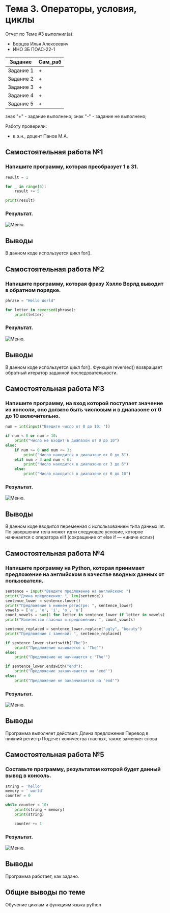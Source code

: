 # Тема 3. Операторы, условия, циклы
Отчет по Теме #3 выполнил(а):
- Борцов Илья Алексеевич
- ИНО ЗБ ПОАС-22-1

| Задание |  Сам_раб |
| ------ |  ------ |
| Задание 1 | + |
| Задание 2 | + |
| Задание 3 | + | 
| Задание 4 | + | 
| Задание 5 | + |


знак "+" - задание выполнено; знак "-" - задание не выполнено;

Работу проверили:
- к.э.н., доцент Панов М.А.

## Самостоятельная работа №1
### Напишите программу, которая преобразует 1 в 31.

```python
result = 1

for _ in range(6):
    result += 5

print(result)
```
### Результат.
![Меню](https://github.com/MNeedHelp/Session/blob/Lab3/Lab3/1.png).


## Выводы

В данном коде используется цикл for().

## Самостоятельная работа №2
### Напишите программу, которая фразу Хэлло Ворлд выводит в обратном порядке.

```python
phrase = "Hello World"

for letter in reversed(phrase):
    print(letter)
```
### Результат.
![Меню](https://github.com/MNeedHelp/Session/blob/Lab3/Lab3/2.png).

## Выводы

В данном коде используется цикл for(). Функция reversed() возвращает обратный итератор заданной последовательности.

## Самостоятельная работа №3
### Напишите программу, на вход которой поступает значение из консоли, оно должно быть числовым и в диапазоне от 0 до 10 включительно.

```python
num = int(input("Введите число от 0 до 10: "))

if num < 0 or num > 10:
    print("Число не входит в диапазон от 0 до 10")
else:
    if num >= 0 and num <= 3:
        print("Число находится в диапазоне от 0 до 3")
    elif num > 3 and num < 6:
        print("Число находится в диапазоне от 3 до 6")
    else:
        print("Число находится в диапазоне от 6 до 10")
```
### Результат.
![Меню](https://github.com/MNeedHelp/Session/blob/Lab3/Lab3/3.png).

## Выводы

В данном коде вводится переменная с использованием типа данных int.
По завершении тела может идти следующее условие, которое начинается с оператора elif (сокращение от else if — «иначе если») 

## Самостоятельная работа №4
### Напишите программу на Python, которая принимает предложение на английском в качестве вводных данных от пользователя.

```python
sentence = input("Введите предложение на английском: ")
print("Длина предложения: ", len(sentence))
sentence_lower = sentence.lower()
print("Предложение в нижнем регистре: ", sentence_lower)
vowels = ['a', 'e', 'i', 'o', 'u']
count_vowels = sum(1 for letter in sentence_lower if letter in vowels)
print("Количество гласных в предложении: ", count_vowels)

sentence_replaced = sentence_lower.replace("ugly", "beauty")
print("Предложение с заменой: ", sentence_replaced)

if sentence_lower.startswith("The"):
    print("Предложение начинается с 'The'")
else:
    print("Предложение не начинается с 'The'")

if sentence_lower.endswith("end"):
    print("Предложение заканчивается на 'end'")
else:
    print("Предложение не заканчивается на 'end'")
```
### Результат.
![Меню](https://github.com/MNeedHelp/Session/blob/Lab3/Lab3/4.png).

## Выводы

Программа выполняет действия: Длина предложения Перевод в нижний регистр Подсчет количества гласных, также заменяет слова

## Самостоятельная работа №5
### Составьте программу, результатом которой будет данный вывод в консоль.

```python
string = 'hello'
memory = ' world'
counter = 0

while counter < 10:
    print(string + memory)
    print(string)

    counter += 1
```
### Результат.
![Меню](https://github.com/MNeedHelp/Session/blob/Lab3/Lab3/5.png).

## Выводы

Программа работает, как задано.

## Общие выводы по теме
Обучение циклам и функциям языка python
